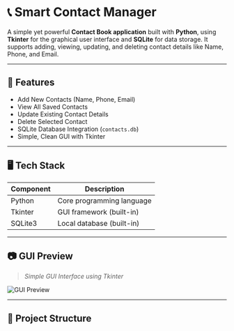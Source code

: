 # 📞 Smart Contact Manager

A simple yet powerful **Contact Book application** built with **Python**, using **Tkinter** for the graphical user interface and **SQLite** for data storage. It supports adding, viewing, updating, and deleting contact details like Name, Phone, and Email.

---

## 🚀 Features

- Add New Contacts (Name, Phone, Email)
- View All Saved Contacts
- Update Existing Contact Details
- Delete Selected Contact
- SQLite Database Integration (`contacts.db`)
- Simple, Clean GUI with Tkinter

---

## 🖥️ Tech Stack

| Component | Description             |
|----------|-------------------------|
| Python   | Core programming language |
| Tkinter  | GUI framework (built-in) |
| SQLite3  | Local database (built-in) |

---

## 📷 GUI Preview

> _Simple GUI Interface using Tkinter_

![GUI Preview](preview.png) <!-- Add a screenshot named preview.png in repo -->

---

## 📁 Project Structure


